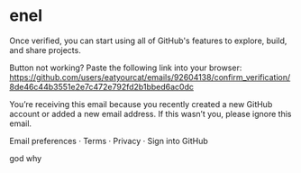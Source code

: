 # enel

Once verified, you can start using all of GitHub's features to explore, build, and share projects.

Button not working? Paste the following link into your browser: https://github.com/users/eatyourcat/emails/92604138/confirm_verification/8de46c44b3551e2e7c472e792fd2b1bbed6ac0dc

You’re receiving this email because you recently created a new GitHub account or added a new email address. If this wasn’t you, please ignore this email.

Email preferences · Terms · Privacy · Sign into GitHub




god why
